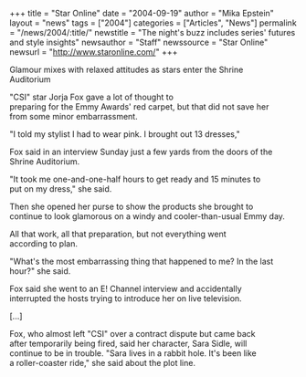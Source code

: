 +++
title = "Star Online"
date = "2004-09-19"
author = "Mika Epstein"
layout = "news"
tags = ["2004"]
categories = ["Articles", "News"]
permalink = "/news/2004/:title/"
newstitle = "The night's buzz includes series' futures and style insights"
newsauthor = "Staff"
newssource = "Star Online"
newsurl = "http://www.staronline.com/"
+++

Glamour mixes with relaxed attitudes as stars enter the Shrine  
Auditorium

"CSI" star Jorja Fox gave a lot of thought to  
preparing for the Emmy Awards' red carpet, but that did not save her  
from some minor embarrassment. 

"I told my stylist I had to wear pink. I brought out 13 dresses,"

Fox said in an interview Sunday just a few yards from the doors of the  
Shrine Auditorium. 

"It took me one-and-one-half hours to get ready and 15 minutes to  
put on my dress," she said. 

Then she opened her purse to show the products she brought to  
continue to look glamorous on a windy and cooler-than-usual Emmy day.

All that work, all that preparation, but not everything went  
according to plan. 

"What's the most embarrassing thing that happened to me? In the last  
hour?" she said. 

Fox said she went to an E! Channel interview and accidentally  
interrupted the hosts trying to introduce her on live television. 

[...]

Fox, who almost left "CSI" over a contract dispute but came back  
after temporarily being fired, said her character, Sara Sidle, will  
continue to be in trouble. "Sara lives in a rabbit hole. It's been like  
a roller-coaster ride," she said about the plot line.

